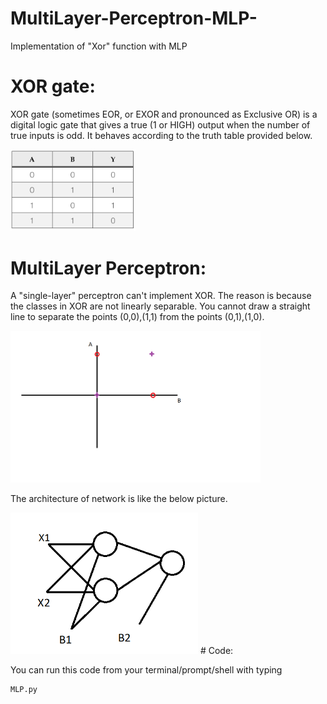 # MultiLayer-Perceptron-MLP-
Implementation of "Xor" function with MLP
# XOR gate:
XOR gate (sometimes EOR, or EXOR and pronounced as Exclusive OR) is a digital logic gate that gives a true (1 or HIGH) output when the number of true inputs is odd. It behaves according to the truth table provided below.

<img src="Image/Table.png" width="200" class="center" />

# MultiLayer Perceptron: 

A "single-layer" perceptron can't implement XOR. The reason is because the classes in XOR are not linearly separable. You cannot draw a straight line to separate the points (0,0),(1,1) from the points (0,1),(1,0).

<img src="Image/AB.png" width="400" class="center" />

The architecture of network is like the below picture.

<img src="Image/MLP.png" width="300" class="center" />
# Code: 

You can run this code from your terminal/prompt/shell with typing
```python
MLP.py
```

